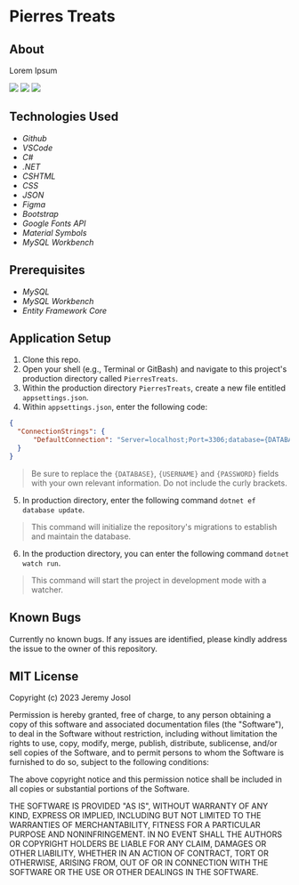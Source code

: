 # Pierres Treats

## About

Lorem Ipsum

<html>
<img src="PierresTreats/wwwroot/img/PierresIndexLogin.jpg">
</html>

<html>
<img src="PierresTreats/wwwroot/img/PierresIndexUser.jpg">

<html>
<img src="PierresTreats/wwwroot/img/PierresAuthenticated.jpg">

## Technologies Used
* _Github_
* _VSCode_
* _C#_
* _.NET_
* _CSHTML_
* _CSS_
* _JSON_
* _Figma_
* _Bootstrap_
* _Google Fonts API_
* _Material Symbols_
* _MySQL Workbench_

## Prerequisites

* _MySQL_
* _MySQL Workbench_
* _Entity Framework Core_

## Application Setup

1. Clone this repo.
2. Open your shell (e.g., Terminal or GitBash) and navigate to this project's production directory called `PierresTreats`. 
3. Within the production directory `PierresTreats`, create a new file entitled `appsettings.json`.
4. Within `appsettings.json`, enter the following code:
```json
{
  "ConnectionStrings": {
      "DefaultConnection": "Server=localhost;Port=3306;database={DATABASE};uid={USERNAME};pwd={PASSWORD};",
  }
}
```
  > Be sure to replace the `{DATABASE}`, `{USERNAME}` and `{PASSWORD}` fields with your own relevant information. Do not include the curly brackets.
5. In production directory, enter the following command `dotnet ef database update`. 
  > This command will initialize the repository's migrations to establish and maintain the database.
6. In the production directory, you can enter the following command `dotnet watch run`.
  > This command will start the project in development mode with a watcher.

## Known Bugs

Currently no known bugs. If any issues are identified, please kindly address the issue to the owner of this repository.

## MIT License

Copyright (c) 2023 Jeremy Josol

Permission is hereby granted, free of charge, to any person obtaining a copy of this software and associated documentation files (the "Software"), to deal in the Software without restriction, including without limitation the rights to use, copy, modify, merge, publish, distribute, sublicense, and/or sell copies of the Software, and to permit persons to whom the Software is furnished to do so, subject to the following conditions:

The above copyright notice and this permission notice shall be included in all copies or substantial portions of the Software.

THE SOFTWARE IS PROVIDED "AS IS", WITHOUT WARRANTY OF ANY KIND, EXPRESS OR IMPLIED, INCLUDING BUT NOT LIMITED TO THE WARRANTIES OF MERCHANTABILITY, FITNESS FOR A PARTICULAR PURPOSE AND NONINFRINGEMENT. IN NO EVENT SHALL THE AUTHORS OR COPYRIGHT HOLDERS BE LIABLE FOR ANY CLAIM, DAMAGES OR OTHER LIABILITY, WHETHER IN AN ACTION OF CONTRACT, TORT OR OTHERWISE, ARISING FROM, OUT OF OR IN CONNECTION WITH THE SOFTWARE OR THE USE OR OTHER DEALINGS IN THE SOFTWARE.